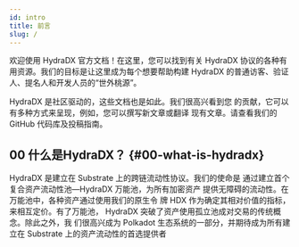 ```yaml
---
id: intro
title: 前言
slug: /
---
```


欢迎使用 HydraDX 官方文档！在这里，您可以找到有关 HydraDX
协议的各种有用资源。我们的目标是让这里成为每个想要帮助构建
HydraDX 的普通访客、验证人、提名人和开发人员的“世外桃源”。

HydraDX 是社区驱动的，这些文档也是如此。我们很高兴看到您
的贡献，它可以有多种方式来呈现，例如，您可以撰写新文章或翻译
现有文章。请查看我们的 GitHub 代码库及投稿指南。

## 00 什么是HydraDX？ {#00-what-is-hydradx}

HydraDX 是建立在 Substrate 上的跨链流动性协议。我们的使命是
通过建立首个复合资产流动性池—HydraDX 万能池，为所有加密资产
提供无障碍的流动性。在万能池中，各种资产通过使用我们的原生令
牌 HDX 作为确定其相对价值的指标，来相互定价。有了万能池，
HydraDX 突破了资产使用孤立池成对交易的传统概念。除此之外，我
们很高兴成为 Polkadot 生态系统的一部分，并期待成为所有建立在
Substrate 上的资产流动性的首选提供者